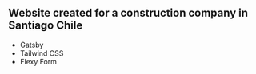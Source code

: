 ## Website created for a construction company in Santiago Chile

- Gatsby
- Tailwind CSS
- Flexy Form

